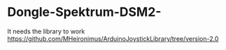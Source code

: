 # Dongle-Spektrum-DSM2-
It needs the library to work
https://github.com/MHeironimus/ArduinoJoystickLibrary/tree/version-2.0
